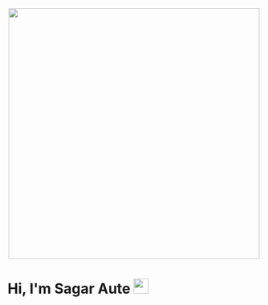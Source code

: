 <div id="header" align="center">
  <img src="https://ampron.eu/wp-content/uploads/2019/01/code-developer.gif" width="500"/>
</div>
<h1>Hi, I'm Sagar Aute <img src="https://raw.githubusercontent.com/MartinHeinz/MartinHeinz/master/wave.gif" width="30px"></h1>

<!--
**sagar-aute/sagar-aute** is a ✨ _special_ ✨ repository because its `README.md` (this file) appears on your GitHub profile.

Here are some ideas to get you started:

- 🔭 I’m currently working on ...
- 🌱 I’m currently learning ...
- 👯 I’m looking to collaborate on ...
- 🤔 I’m looking for help with ...
- 💬 Ask me about ...
- 📫 How to reach me: ...
- 😄 Pronouns: ...
- ⚡ Fun fact: ...
-->
